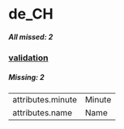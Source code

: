 # de_CH

##### All missed: 2


### [validation](https://github.com/Laravel-Lang/attributes/blob/main/locales/de_CH/validation.php)

##### Missing: 2

<table >
<tr><td align="left" >
attributes.minute
</td>
<td align="left" >
Minute
</td>
</tr>
<tr><td align="left" >
attributes.name
</td>
<td align="left" >
Name
</td>
</tr>

</table>


